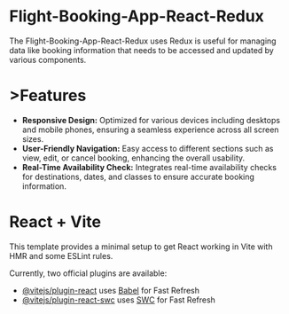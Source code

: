 <h1>Flight-Booking-App-React-Redux</h1>
The Flight-Booking-App-React-Redux uses Redux is useful for managing data like booking information that needs to be accessed and updated by various components.
<h1>>Features</h1>

- **Responsive Design:** Optimized for various devices including desktops and mobile phones, ensuring a seamless experience across all screen sizes.
- **User-Friendly Navigation:** Easy access to different sections such as view, edit, or cancel booking, enhancing the overall usability.
- **Real-Time Availability Check:** Integrates real-time availability checks for destinations, dates, and classes to ensure accurate booking information.



# React + Vite

This template provides a minimal setup to get React working in Vite with HMR and some ESLint rules.

Currently, two official plugins are available:

- [@vitejs/plugin-react](https://github.com/vitejs/vite-plugin-react/blob/main/packages/plugin-react/README.md) uses [Babel](https://babeljs.io/) for Fast Refresh
- [@vitejs/plugin-react-swc](https://github.com/vitejs/vite-plugin-react-swc) uses [SWC](https://swc.rs/) for Fast Refresh
